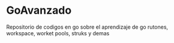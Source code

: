 # GoAvanzado
Repositorio de codigos en go sobre el aprendizaje de go rutones, workspace, worket pools, struks y demas
